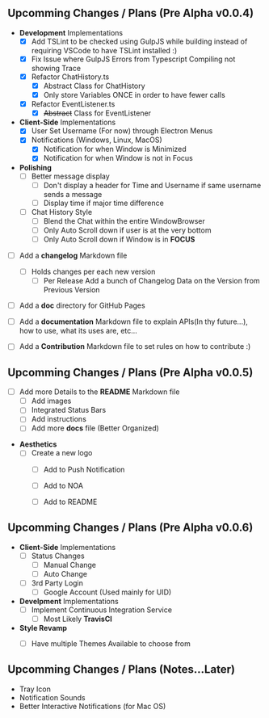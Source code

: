 ## Upcomming Changes / Plans (Pre Alpha v0.0.4)

- **Development** Implementations
    - [x] Add TSLint to be checked using GulpJS while building instead of requiring VSCode to have TSLint installed :)
    - [x] Fix Issue where GulpJS Errors from Typescript Compiling not showing Trace
    - [x] Refactor ChatHistory.ts
        - [x] Abstract Class for ChatHistory
        - [x] Only store Variables ONCE in order to have fewer calls
    - [x] Refactor EventListener.ts
        - [x] ~~Abstract~~ Class for EventListener

- **Client-Side** Implementations
    - [x] User Set Username (For now) through Electron Menus
    - [x] Notifications (Windows, Linux, MacOS)
        - [x] Notification for when Window is Minimized
        - [x] Notification for when Window is not in Focus

- **Polishing**
    - [ ] Better message display
        - [ ] Don't display a header for Time and Username if same username sends a message
        - [ ] Display time if major time difference
    - [ ] Chat History Style
        - [ ] Blend the Chat within the entire WindowBrowser
        - [ ] Only Auto Scroll down if user is at the very bottom
        - [ ] Only Auto Scroll down if Window is in **FOCUS**

- [ ] Add a **changelog** Markdown file
    - [ ] Holds changes per each new version
        - [ ] Per Release Add a bunch of Changelog Data on the Version from Previous Version

- [ ] Add a **doc** directory for GitHub Pages

- [ ] Add a **documentation** Markdown file to explain APIs(In thy future...), how to use, what its uses are, etc...

- [ ] Add a **Contribution** Markdown file to set rules on how to contribute :)


## Upcomming Changes / Plans (Pre Alpha v0.0.5)

- [ ] Add more Details to the **README** Markdown file
    - [ ] Add images
    - [ ] Integrated Status Bars
    - [ ] Add instructions
    - [ ] Add more **docs** file (Better Organized)

- **Aesthetics**
    - [ ] Create a new logo
        - [ ] Add to Push Notification
        - [ ] Add to NOA
        - [ ] Add to README


## Upcomming Changes / Plans (Pre Alpha v0.0.6)

- **Client-Side** Implementations
    - [ ] Status Changes
        - [ ] Manual Change
        - [ ] Auto Change
    - [ ] 3rd Party Login
        - [ ] Google Account (Used mainly for UID)

- **Develpment** Implementations
    - [ ] Implement Continuous Integration Service
        - [ ] Most Likely **TravisCl**

- **Style Revamp**
    - [ ] Have multiple Themes Available to choose from


## Upcomming Changes / Plans (Notes...Later)
- Tray Icon
- Notification Sounds
- Better Interactive Notifications (for Mac OS)